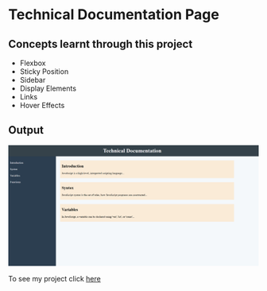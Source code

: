 # Technical Documentation Page

## Concepts learnt through this project 

- Flexbox
- Sticky Position
- Sidebar
- Display Elements
- Links
- Hover Effects

## Output
![Alt image](https://github.com/Chethan-P-Chethu/Technical-Documentation-Page/blob/353948f288b9a6f5391005b611c2650d83159c63/Screenshot%20(15).png)

To see my project click [here](https://technical-documentation-page-coral.vercel.app/)
